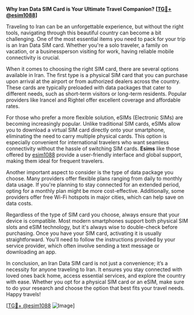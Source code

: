 **Why Iran Data SIM Card is Your Ultimate Travel Companion? [[TG💪+ @esim1088](https://t.me/s/esim1088)]**

Traveling to Iran can be an unforgettable experience, but without the right tools, navigating through this beautiful country can become a bit challenging. One of the most essential items you need to pack for your trip is an Iran Data SIM card. Whether you're a solo traveler, a family on vacation, or a businessperson visiting for work, having reliable mobile connectivity is crucial. 

When it comes to choosing the right SIM card, there are several options available in Iran. The first type is a physical SIM card that you can purchase upon arrival at the airport or from authorized dealers across the country. These cards are typically preloaded with data packages that cater to different needs, such as short-term visitors or long-term residents. Popular providers like Irancel and Rightel offer excellent coverage and affordable rates.

For those who prefer a more flexible solution, eSIMs (Electronic SIMs) are becoming increasingly popular. Unlike traditional SIM cards, eSIMs allow you to download a virtual SIM card directly onto your smartphone, eliminating the need to carry multiple physical cards. This option is especially convenient for international travelers who want seamless connectivity without the hassle of switching SIM cards. **Esims** like those offered by [esim1088](https://t.me/s/esim1088) provide a user-friendly interface and global support, making them ideal for frequent travelers.

Another important aspect to consider is the type of data package you choose. Many providers offer flexible plans ranging from daily to monthly data usage. If you're planning to stay connected for an extended period, opting for a monthly plan might be more cost-effective. Additionally, some providers offer free Wi-Fi hotspots in major cities, which can help save on data costs.

Regardless of the type of SIM card you choose, always ensure that your device is compatible. Most modern smartphones support both physical SIM slots and eSIM technology, but it's always wise to double-check before purchasing. Once you have your SIM card, activating it is usually straightforward. You'll need to follow the instructions provided by your service provider, which often involve sending a text message or downloading an app.

In conclusion, an Iran Data SIM card is not just a convenience; it’s a necessity for anyone traveling to Iran. It ensures you stay connected with loved ones back home, access essential services, and explore the country with ease. Whether you opt for a physical SIM card or an eSIM, make sure to do your research and choose the option that best fits your travel needs. Happy travels! 

[[TG💪+ @esim1088](https://t.me/s/esim1088) ![Image](https://i.postimg.cc/Y0z9fWf4/image.png)]
